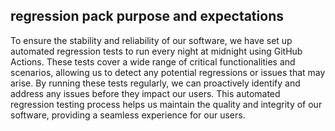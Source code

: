 ## regression pack purpose and expectations

To ensure the stability and reliability of our software, we have set up automated regression tests to run every night at midnight using GitHub Actions.
These tests cover a wide range of critical functionalities and scenarios, allowing us to detect any potential regressions or issues that may arise.
By running these tests regularly, we can proactively identify and address any issues before they impact our users.
This automated regression testing process helps us maintain the quality and integrity of our software, providing a seamless experience for our users.
